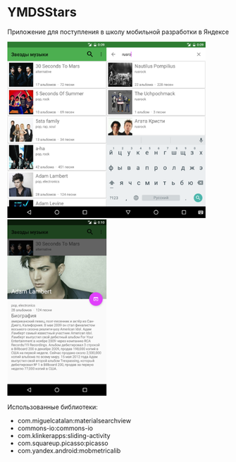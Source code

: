 # YMDSStars

Приложение для поступления в школу мобильной разработки в Яндексе

<div>
  <a href="images/Screenshot_20160422-010718.png" style="float:left;">
    <img src="images/Screenshot_20160422-010718.png" alt="Главный экран" height="400px"/>
  </a>
  <a href="images/Screenshot_20160422-010804.png" >
    <img src="images/Screenshot_20160422-010804.png" alt="Главный экран поиск" height="400px"/>
  </a>
  <a href="images/Screenshot_20160422-010900.png" >
    <img src="images/Screenshot_20160422-010900.png" alt="Второй экран" height="400px"/>
  </a>
</div>

Использованные библиотеки:
* com.miguelcatalan:materialsearchview
* commons-io:commons-io
* com.klinkerapps:sliding-activity
* com.squareup.picasso:picasso
* com.yandex.android:mobmetricalib
